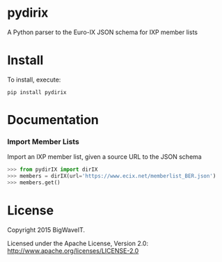 # pydirix
A Python parser to the Euro-IX JSON schema for IXP member lists

Install
=======

To install, execute:

```
pip install pydirix
```

Documentation
=============

### Import Member Lists
Import an IXP member list, given a source URL to the JSON schema
```python
>>> from pydirIX import dirIX
>>> members = dirIX(url='https://www.ecix.net/memberlist_BER.json')
>>> members.get()
```

License
======

Copyright 2015 BigWaveIT.

Licensed under the Apache License, Version 2.0: http://www.apache.org/licenses/LICENSE-2.0
